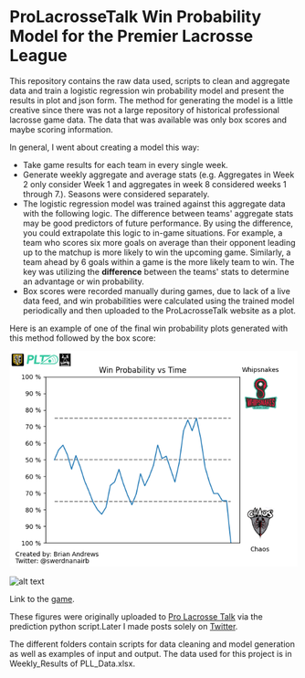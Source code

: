 # ProLacrosseTalk Win Probability Model for the Premier Lacrosse League

This repository contains the raw data used, scripts to clean and aggregate data and train a logistic regression win probability model and present the results in plot and json form. The method for generating the model is a little creative since there was not a large repository of historical professional lacrosse game data. The data that was available was only box scores and maybe scoring information.

In general, I went about creating a model this way:

- Take game results for each team in every single week.
- Generate weekly aggregate and average stats (e.g. Aggregates in Week 2 only consider Week 1 and aggregates in week 8 considered weeks 1 through 7.). Seasons were considered separately.
- The logistic regression model was trained against this aggregate data with the following logic. The difference between teams' aggregate stats may be good predictors of future performance. By using the difference, you could extrapolate this logic to in-game situations. For example, a team who scores six more goals on average than their opponent leading up to the matchup is more likely to win the upcoming game. Similarly, a team ahead by 6 goals within a game is the more likely team to win. The key was utilizing the **difference** between the teams' stats to determine an advantage or win probability.
- Box scores were recorded manually during games, due to lack of a live data feed, and win probabilities were calculated using the trained model periodically and then uploaded to the ProLacrosseTalk website as a plot.

Here is an example of one of the final win probability plots generated with this method followed by the box score:

![alt text](https://github.com/andrewsb8/PLT-PLL-WinProbability/blob/main/Win-Probability-Model/Prediction/prob_plot.png)

![alt text]()

Link to the [game](https://stats.premierlacrosseleague.com/games/2021/championship-2021-9-19).

These figures were originally uploaded to [Pro Lacrosse Talk](https://prolacrossetalk.com/lacrosse-betting/live-stats/) via the prediction python script.Later I made posts solely on [Twitter](https://twitter.com/swerdnanairb/status/1439655247836766210?s=20).

The different folders contain scripts for data cleaning and model generation as well as examples of input and output. The data used for this project is in Weekly_Results of PLL_Data.xlsx.
